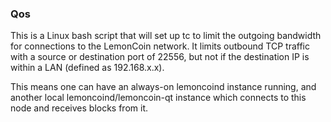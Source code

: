 ### Qos ###

This is a Linux bash script that will set up tc to limit the outgoing bandwidth for connections to the LemonCoin network. It limits outbound TCP traffic with a source or destination port of 22556, but not if the destination IP is within a LAN (defined as 192.168.x.x).

This means one can have an always-on lemoncoind instance running, and another local lemoncoind/lemoncoin-qt instance which connects to this node and receives blocks from it.
